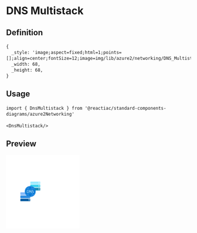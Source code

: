 # DNS Multistack

## Definition

```
{
  _style: 'image;aspect=fixed;html=1;points=[];align=center;fontSize=12;image=img/lib/azure2/networking/DNS_Multistack.svg;strokeColor=none;',
  _width: 68,
  _height: 68,
}
```

## Usage

```
import { DnsMultistack } from '@reactiac/standard-components-diagrams/azure2Networking'

<DnsMultistack/>
```

## Preview

<img src="./dns-multistack.png" width="200"/>
